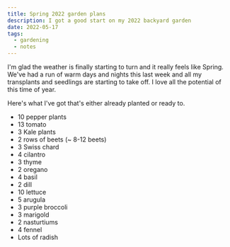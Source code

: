 ```yaml
---
title: Spring 2022 garden plans
description: I got a good start on my 2022 backyard garden
date: 2022-05-17
tags:
  - gardening
  - notes
---
```

I'm glad the weather is finally starting to turn and it really feels like Spring. We've had a run of warm days and nights this last week and all my transplants and seedlings are starting to take off. I love all the potential of this time of year.

Here's what I've got that's either already planted or ready to.

- 10 pepper plants
- 13 tomato
- 3 Kale plants
- 2 rows of beets (~ 8-12 beets)
- 3 Swiss chard
- 4 cilantro
- 3 thyme
- 2 oregano
- 4 basil
- 2 dill
- 10 lettuce
- 5 arugula
- 3 purple broccoli
- 3 marigold
- 2 nasturtiums
- 4 fennel
- Lots of radish

